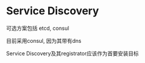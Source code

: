 # Service Discovery

可选方案包括 etcd, consul

目前采用consul, 因为其带有dns

Service Discovery及其registrator应该作为首要安装目标